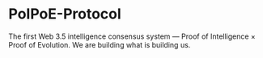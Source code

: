 # PoIPoE-Protocol
The first Web 3.5 intelligence consensus system — Proof of Intelligence × Proof of Evolution. We are building what is building us.

